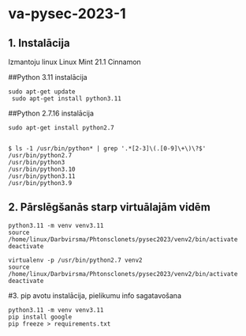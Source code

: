 # va-pysec-2023-1

## 1. Instalācija

Izmantoju linux Linux Mint 21.1 Cinnamon

##Python 3.11 instalācija 

```shell
sudo apt-get update
 sudo apt-get install python3.11
```
##Python 2.7.16 instalācija 

```shell
sudo apt-get install python2.7


$ ls -1 /usr/bin/python* | grep '.*[2-3]\(.[0-9]\+\)\?$'
/usr/bin/python2.7
/usr/bin/python3
/usr/bin/python3.10
/usr/bin/python3.11
/usr/bin/python3.9

```

## 2. Pārslēgšanās starp virtuālajām vidēm

```shell
python3.11 -m venv venv3.11
source /home/linux/Darbvirsma/Phtonsclonets/pysec2023/venv2/bin/activate
deactivate

virtualenv -p /usr/bin/python2.7 venv2
source /home/linux/Darbvirsma/Phtonsclonets/pysec2023/venv2/bin/activate
deactivate
```
#3. pip avotu instalācija, pielikumu info sagatavošana 
```shell
python3.11 -m venv venv3.11
pip install google
pip freeze > requirements.txt
```
